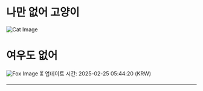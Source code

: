 
# 나만 없어 고양이

![Cat Image](https://cdn2.thecatapi.com/images/ams.jpg)

# 여우도 없어
![Fox Image](https://randomfox.ca/images/106.jpg)
⏳ 업데이트 시간: 2025-02-25 05:44:20 (KRW)

---
